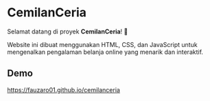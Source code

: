 
# CemilanCeria

Selamat datang di proyek **CemilanCeria**! 🚀

Website ini dibuat menggunakan HTML, CSS, dan JavaScript untuk mengenalkan pengalaman belanja online yang menarik dan interaktif.


## Demo

https://fauzaro01.github.io/cemilanceria

